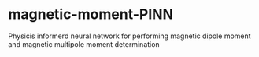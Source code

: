 # magnetic-moment-PINN
Physicis informerd neural network for performing magnetic dipole moment and magnetic multipole moment determination
